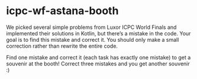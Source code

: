 # icpc-wf-astana-booth

We picked several simple problems from Luxor ICPC World Finals and implemented their solutions in Kotlin, but there’s a mistake in the code. 
Your goal is to find this mistake and correct it. You should only make a small correction rather than rewrite the entire code. 

Find one mistake and correct it (each task has exactly one mistake) to get a souvenir at the booth! Correct three mistakes and you get another souvenir :)
